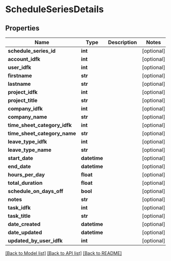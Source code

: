 # ScheduleSeriesDetails

## Properties
Name | Type | Description | Notes
------------ | ------------- | ------------- | -------------
**schedule_series_id** | **int** |  | [optional] 
**account_idfk** | **int** |  | [optional] 
**user_idfk** | **int** |  | [optional] 
**firstname** | **str** |  | [optional] 
**lastname** | **str** |  | [optional] 
**project_idfk** | **int** |  | [optional] 
**project_title** | **str** |  | [optional] 
**company_idfk** | **int** |  | [optional] 
**company_name** | **str** |  | [optional] 
**time_sheet_category_idfk** | **int** |  | [optional] 
**time_sheet_category_name** | **str** |  | [optional] 
**leave_type_idfk** | **int** |  | [optional] 
**leave_type_name** | **str** |  | [optional] 
**start_date** | **datetime** |  | [optional] 
**end_date** | **datetime** |  | [optional] 
**hours_per_day** | **float** |  | [optional] 
**total_duration** | **float** |  | [optional] 
**schedule_on_days_off** | **bool** |  | [optional] 
**notes** | **str** |  | [optional] 
**task_idfk** | **int** |  | [optional] 
**task_title** | **str** |  | [optional] 
**date_created** | **datetime** |  | [optional] 
**date_updated** | **datetime** |  | [optional] 
**updated_by_user_idfk** | **int** |  | [optional] 

[[Back to Model list]](../README.md#documentation-for-models) [[Back to API list]](../README.md#documentation-for-api-endpoints) [[Back to README]](../README.md)


